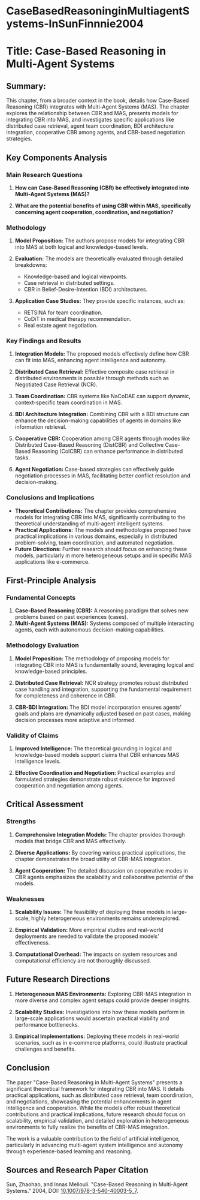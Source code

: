 # CaseBasedReasoninginMultiagentSystems-InSunFinnnie2004

# Title: Case-Based Reasoning in Multi-Agent Systems

## Summary:
This chapter, from a broader context in the book, details how Case-Based Reasoning (CBR) integrates with Multi-Agent Systems (MAS). The chapter explores the relationship between CBR and MAS, presents models for integrating CBR into MAS, and investigates specific applications like distributed case retrieval, agent team coordination, BDI architecture integration, cooperative CBR among agents, and CBR-based negotiation strategies.

## Key Components Analysis

### Main Research Questions

1. **How can Case-Based Reasoning (CBR) be effectively integrated into Multi-Agent Systems (MAS)?**

2. **What are the potential benefits of using CBR within MAS, specifically concerning agent cooperation, coordination, and negotiation?**

### Methodology

1. **Model Proposition:** The authors propose models for integrating CBR into MAS at both logical and knowledge-based levels.

2. **Evaluation:** The models are theoretically evaluated through detailed breakdowns:
    - Knowledge-based and logical viewpoints.
    - Case retrieval in distributed settings.
    - CBR in Belief-Desire-Intention (BDI) architectures.

3. **Application Case Studies:** They provide specific instances, such as:
    - RETSINA for team coordination.
    - CoDiT in medical therapy recommendation.
    - Real estate agent negotiation.

### Key Findings and Results

1. **Integration Models:** The proposed models effectively define how CBR can fit into MAS, enhancing agent intelligence and autonomy.

2. **Distributed Case Retrieval:** Effective composite case retrieval in distributed environments is possible through methods such as Negotiated Case Retrieval (NCR).

3. **Team Coordination:** CBR systems like NaCoDAE can support dynamic, context-specific team coordination in MAS.

4. **BDI Architecture Integration:** Combining CBR with a BDI structure can enhance the decision-making capabilities of agents in domains like information retrieval.

5. **Cooperative CBR:** Cooperation among CBR agents through modes like Distributed Case-Based Reasoning (DistCBR) and Collective Case-Based Reasoning (ColCBR) can enhance performance in distributed tasks.

6. **Agent Negotiation:** Case-based strategies can effectively guide negotiation processes in MAS, facilitating better conflict resolution and decision-making.

### Conclusions and Implications

- **Theoretical Contributions:** The chapter provides comprehensive models for integrating CBR into MAS, significantly contributing to the theoretical understanding of multi-agent intelligent systems.
- **Practical Applications:** The models and methodologies proposed have practical implications in various domains, especially in distributed problem-solving, team coordination, and automated negotiation.
- **Future Directions:** Further research should focus on enhancing these models, particularly in more heterogeneous setups and in specific MAS applications like e-commerce.

## First-Principle Analysis

### Fundamental Concepts

1. **Case-Based Reasoning (CBR):** A reasoning paradigm that solves new problems based on past experiences (cases).
2. **Multi-Agent Systems (MAS):** Systems composed of multiple interacting agents, each with autonomous decision-making capabilities.

### Methodology Evaluation

1. **Model Proposition:** The methodology of proposing models for integrating CBR into MAS is fundamentally sound, leveraging logical and knowledge-based principles.
   
2. **Distributed Case Retrieval:** NCR strategy promotes robust distributed case handling and integration, supporting the fundamental requirement for completeness and coherence in CBR.
   
3. **CBR-BDI Integration:** The BDI model incorporation ensures agents' goals and plans are dynamically adjusted based on past cases, making decision processes more adaptive and informed.

### Validity of Claims

1. **Improved Intelligence:** The theoretical grounding in logical and knowledge-based models support claims that CBR enhances MAS intelligence levels.
   
2. **Effective Coordination and Negotiation:** Practical examples and formulated strategies demonstrate robust evidence for improved cooperation and negotiation among agents.

## Critical Assessment

### Strengths

1. **Comprehensive Integration Models:** The chapter provides thorough models that bridge CBR and MAS effectively.
   
2. **Diverse Applications:** By covering various practical applications, the chapter demonstrates the broad utility of CBR-MAS integration.

3. **Agent Cooperation:** The detailed discussion on cooperative modes in CBR agents emphasizes the scalability and collaborative potential of the models.

### Weaknesses

1. **Scalability Issues:** The feasibility of deploying these models in large-scale, highly heterogeneous environments remains underexplored.
   
2. **Empirical Validation:** More empirical studies and real-world deployments are needed to validate the proposed models' effectiveness.

3. **Computational Overhead:** The impacts on system resources and computational efficiency are not thoroughly discussed.

## Future Research Directions

1. **Heterogeneous MAS Environments:** Exploring CBR-MAS integration in more diverse and complex agent setups could provide deeper insights.
  
2. **Scalability Studies:** Investigations into how these models perform in large-scale applications would ascertain practical viability and performance bottlenecks.
   
3. **Empirical Implementations:** Deploying these models in real-world scenarios, such as in e-commerce platforms, could illustrate practical challenges and benefits.

## Conclusion

The paper "Case-Based Reasoning in Multi-Agent Systems" presents a significant theoretical framework for integrating CBR into MAS. It details practical applications, such as distributed case retrieval, team coordination, and negotiations, showcasing the potential enhancements in agent intelligence and cooperation. While the models offer robust theoretical contributions and practical implications, future research should focus on scalability, empirical validation, and detailed exploration in heterogeneous environments to fully realize the benefits of CBR-MAS integration. 

The work is a valuable contribution to the field of artificial intelligence, particularly in advancing multi-agent system intelligence and autonomy through experience-based learning and reasoning. 

## Sources and Research Paper Citation
Sun, Zhaohao, and Innas Mellouli. "Case-Based Reasoning in Multi-Agent Systems." 2004, DOI: [10.1007/978-3-540-40003-5_7](https://www.researchgate.net/publication/302196333).